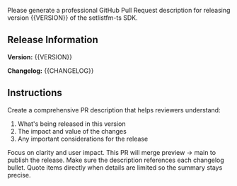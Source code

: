 Please generate a professional GitHub Pull Request description for releasing version {{VERSION}} of the setlistfm-ts SDK.

## Release Information

**Version:** {{VERSION}}

**Changelog:**
{{CHANGELOG}}

## Instructions

Create a comprehensive PR description that helps reviewers understand:

1. What's being released in this version
2. The impact and value of the changes
3. Any important considerations for the release

Focus on clarity and user impact. This PR will merge preview → main to publish the release.
Make sure the description references each changelog bullet. Quote items directly when details are limited so the summary stays precise.

